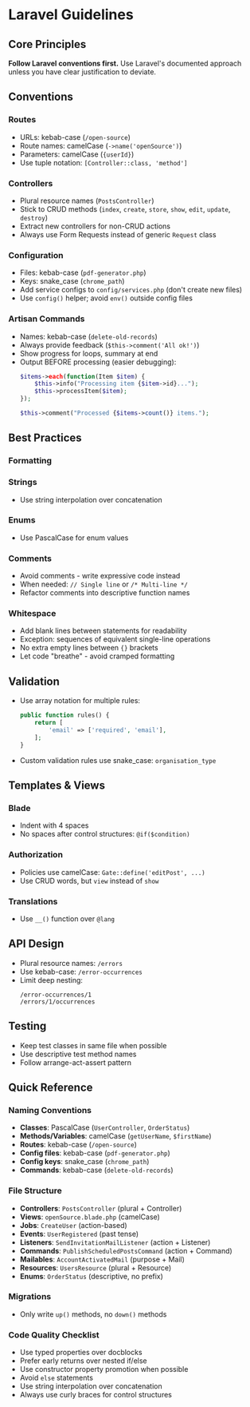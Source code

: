 # Laravel Guidelines

## Core Principles
**Follow Laravel conventions first.** Use Laravel's documented approach unless you have clear justification to deviate.

## Conventions

### Routes
- URLs: kebab-case (`/open-source`)
- Route names: camelCase (`->name('openSource')`)
- Parameters: camelCase (`{userId}`)
- Use tuple notation: `[Controller::class, 'method']`

### Controllers
- Plural resource names (`PostsController`)
- Stick to CRUD methods (`index`, `create`, `store`, `show`, `edit`, `update`, `destroy`)
- Extract new controllers for non-CRUD actions
- Always use Form Requests instead of generic `Request` class

### Configuration
- Files: kebab-case (`pdf-generator.php`)
- Keys: snake_case (`chrome_path`)
- Add service configs to `config/services.php` (don't create new files)
- Use `config()` helper; avoid `env()` outside config files

### Artisan Commands
- Names: kebab-case (`delete-old-records`)
- Always provide feedback (`$this->comment('All ok!')`)
- Show progress for loops, summary at end
- Output BEFORE processing (easier debugging):
  ```php
  $items->each(function(Item $item) {
      $this->info("Processing item {$item->id}...");
      $this->processItem($item);
  });
  
  $this->comment("Processed {$items->count()} items.");
  ```

## Best Practices

### Formatting

### Strings
- Use string interpolation over concatenation

### Enums
- Use PascalCase for enum values

### Comments
- Avoid comments - write expressive code instead
- When needed: `// Single line` or `/* Multi-line */`
- Refactor comments into descriptive function names

### Whitespace
- Add blank lines between statements for readability
- Exception: sequences of equivalent single-line operations
- No extra empty lines between `{}` brackets
- Let code "breathe" - avoid cramped formatting

## Validation
- Use array notation for multiple rules:
  ```php
  public function rules() {
      return [
          'email' => ['required', 'email'],
      ];
  }
  ```
- Custom validation rules use snake_case: `organisation_type`

## Templates & Views

### Blade
- Indent with 4 spaces
- No spaces after control structures: `@if($condition)`

### Authorization
- Policies use camelCase: `Gate::define('editPost', ...)`
- Use CRUD words, but `view` instead of `show`

### Translations
- Use `__()` function over `@lang`

## API Design
- Plural resource names: `/errors`
- Use kebab-case: `/error-occurrences`
- Limit deep nesting:
  ```
  /error-occurrences/1
  /errors/1/occurrences
  ```

## Testing
- Keep test classes in same file when possible
- Use descriptive test method names
- Follow arrange-act-assert pattern

## Quick Reference

### Naming Conventions
- **Classes**: PascalCase (`UserController`, `OrderStatus`)
- **Methods/Variables**: camelCase (`getUserName`, `$firstName`) 
- **Routes**: kebab-case (`/open-source`)
- **Config files**: kebab-case (`pdf-generator.php`)
- **Config keys**: snake_case (`chrome_path`)
- **Commands**: kebab-case (`delete-old-records`)

### File Structure
- **Controllers**: `PostsController` (plural + Controller)
- **Views**: `openSource.blade.php` (camelCase)
- **Jobs**: `CreateUser` (action-based)
- **Events**: `UserRegistered` (past tense)
- **Listeners**: `SendInvitationMailListener` (action + Listener)
- **Commands**: `PublishScheduledPostsCommand` (action + Command)
- **Mailables**: `AccountActivatedMail` (purpose + Mail)
- **Resources**: `UsersResource` (plural + Resource)
- **Enums**: `OrderStatus` (descriptive, no prefix)

### Migrations
- Only write `up()` methods, no `down()` methods

### Code Quality Checklist
- Use typed properties over docblocks
- Prefer early returns over nested if/else
- Use constructor property promotion when possible
- Avoid `else` statements
- Use string interpolation over concatenation
- Always use curly braces for control structures
